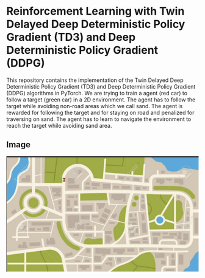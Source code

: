 # Reinforcement Learning with Twin Delayed Deep Deterministic Policy Gradient (TD3) and Deep Deterministic Policy Gradient (DDPG)
This repository contains the implementation of the Twin Delayed Deep Deterministic Policy Gradient (TD3) and Deep Deterministic Policy Gradient (DDPG) algorithms in PyTorch.
We are trying to train a agent (red car) to follow a target (green car) in a 2D environment. The agent has to follow the target while avoiding non-road areas which we call sand. The agent is rewarded for following the target and for staying on road and penalized for traversing on sand. The agent has to learn to navigate the environment to reach the target while avoiding sand area.

## Image
![img](/images/autonomous-car.png)